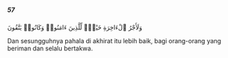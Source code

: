 ##### 57

<span class="ayah">وَلَأَجْرُ ٱلْءَاخِرَةِ خَيْرٌۭ لِّلَّذِينَ ءَامَنُوا۟ وَكَانُوا۟ يَتَّقُونَ</span>

<span class="ayah_translation">Dan sesungguhnya pahala di akhirat itu lebih baik, bagi orang-orang yang beriman dan selalu bertakwa.</span>
